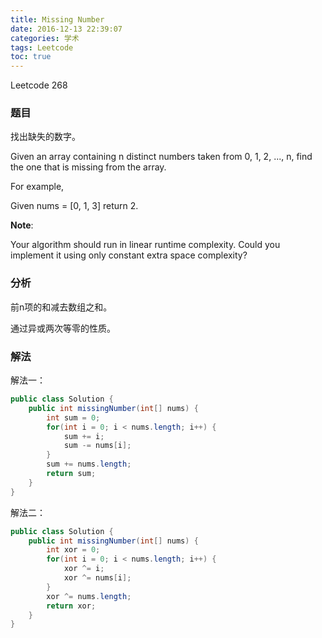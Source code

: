 ```yaml
---
title: Missing Number
date: 2016-12-13 22:39:07
categories: 学术
tags: Leetcode
toc: true
---
```


Leetcode 268

### 题目

找出缺失的数字。

Given an array containing n distinct numbers taken from 0, 1, 2, ..., n, find the one that is missing from the array.

For example,

Given nums = [0, 1, 3] return 2.

__Note__:

Your algorithm should run in linear runtime complexity. Could you implement it using only constant extra space complexity?

### 分析

前n项的和减去数组之和。

通过异或两次等零的性质。

### 解法

解法一：

```java
public class Solution {
    public int missingNumber(int[] nums) {
        int sum = 0;
        for(int i = 0; i < nums.length; i++) {
            sum += i;
            sum -= nums[i];
        }
        sum += nums.length;
        return sum;
    }
}
```

解法二：

```java
public class Solution {
    public int missingNumber(int[] nums) {
        int xor = 0;
        for(int i = 0; i < nums.length; i++) {
            xor ^= i;
            xor ^= nums[i];
        }
        xor ^= nums.length;
        return xor;
    }
}
```